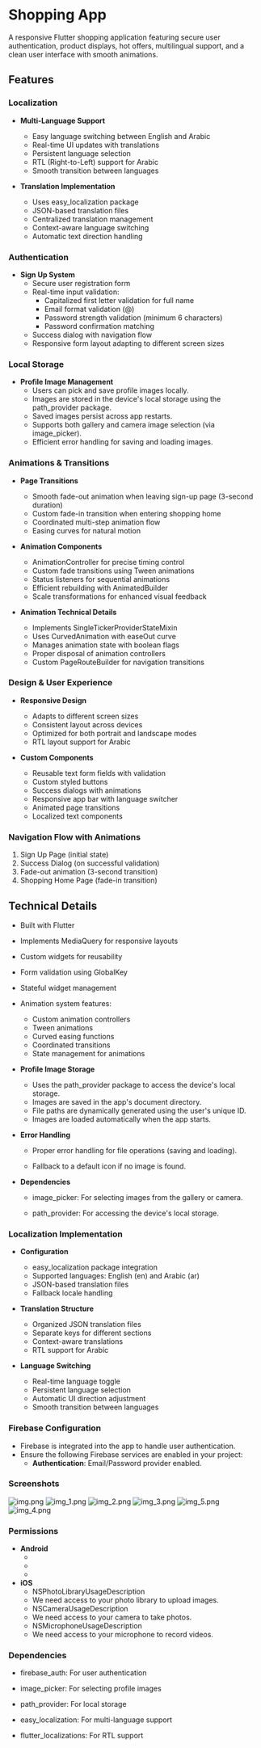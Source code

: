 # Shopping App

A responsive Flutter shopping application featuring secure user authentication, product displays, hot offers, multilingual support, and a clean user interface with smooth animations.

## Features

### Localization
- **Multi-Language Support**
    - Easy language switching between English and Arabic
    - Real-time UI updates with translations
    - Persistent language selection
    - RTL (Right-to-Left) support for Arabic
    - Smooth transition between languages

- **Translation Implementation**
    - Uses easy_localization package
    - JSON-based translation files
    - Centralized translation management
    - Context-aware language switching
    - Automatic text direction handling

### Authentication
- **Sign Up System**
    - Secure user registration form
    - Real-time input validation:
        - Capitalized first letter validation for full name
        - Email format validation (@)
        - Password strength validation (minimum 6 characters)
        - Password confirmation matching
    - Success dialog with navigation flow
    - Responsive form layout adapting to different screen sizes

### Local Storage
- **Profile Image Management**
    - Users can pick and save profile images locally.
    - Images are stored in the device's local storage using the path_provider package.
    - Saved images persist across app restarts.
    - Supports both gallery and camera image selection (via image_picker).
    - Efficient error handling for saving and loading images.

### Animations & Transitions
- **Page Transitions**
    - Smooth fade-out animation when leaving sign-up page (3-second duration)
    - Custom fade-in transition when entering shopping home
    - Coordinated multi-step animation flow
    - Easing curves for natural motion

- **Animation Components**
    - AnimationController for precise timing control
    - Custom fade transitions using Tween animations
    - Status listeners for sequential animations
    - Efficient rebuilding with AnimatedBuilder
    - Scale transformations for enhanced visual feedback

- **Animation Technical Details**
    - Implements SingleTickerProviderStateMixin
    - Uses CurvedAnimation with easeOut curve
    - Manages animation state with boolean flags
    - Proper disposal of animation controllers
    - Custom PageRouteBuilder for navigation transitions



### Design & User Experience
- **Responsive Design**
    - Adapts to different screen sizes
    - Consistent layout across devices
    - Optimized for both portrait and landscape modes
    - RTL layout support for Arabic

- **Custom Components**
    - Reusable text form fields with validation
    - Custom styled buttons
    - Success dialogs with animations
    - Responsive app bar with language switcher
    - Animated page transitions
    - Localized text components

### Navigation Flow with Animations
1. Sign Up Page (initial state)
2. Success Dialog (on successful validation)
3. Fade-out animation (3-second transition)
4. Shopping Home Page (fade-in transition)

## Technical Details
- Built with Flutter
- Implements MediaQuery for responsive layouts
- Custom widgets for reusability
- Form validation using GlobalKey<FormState>
- Stateful widget management
- Animation system features:
    - Custom animation controllers
    - Tween animations
    - Curved easing functions
    - Coordinated transitions
    - State management for animations
- **Profile Image Storage**
    - Uses the path_provider package to access the device's local storage.
    - Images are saved in the app's document directory.
    - File paths are dynamically generated using the user's unique ID.
    - Images are loaded automatically when the app starts.
- **Error Handling**
    - Proper error handling for file operations (saving and loading).

    - Fallback to a default icon if no image is found.

- **Dependencies**

    - image_picker: For selecting images from the gallery or camera.

    - path_provider: For accessing the device's local storage.

### Localization Implementation
- **Configuration**
    - easy_localization package integration
    - Supported languages: English (en) and Arabic (ar)
    - JSON-based translation files
    - Fallback locale handling

- **Translation Structure**
    - Organized JSON translation files
    - Separate keys for different sections
    - Context-aware translations
    - RTL support for Arabic

- **Language Switching**
    - Real-time language toggle
    - Persistent language selection
    - Automatic UI direction adjustment
    - Smooth transition between languages

### Firebase Configuration
- Firebase is integrated into the app to handle user authentication.
- Ensure the following Firebase services are enabled in your project:
    - **Authentication**: Email/Password provider enabled.

### Screenshots
![img.png](img.png)
![img_1.png](img_1.png)
![img_2.png](img_2.png)
![img_3.png](img_3.png)
![img_5.png](img_5.png)
![img_4.png](img_4.png)



### Permissions
- **Android**
  - <uses-permission android:name="android.permission.USE_BIOMETRIC"/>
  - <uses-permission android:name="android.permission.READ_EXTERNAL_STORAGE"/>
  - <uses-permission android:name="android.permission.WRITE_EXTERNAL_STORAGE"/>
- **iOS**
  - <key>NSPhotoLibraryUsageDescription</key>
  - <string>We need access to your photo library to upload images.</string>
  - <key>NSCameraUsageDescription</key>
  - <string>We need access to your camera to take photos.</string>
  - <key>NSMicrophoneUsageDescription</key>
  - <string>We need access to your microphone to record videos.</string>

### Dependencies
- firebase_auth: For user authentication

- image_picker: For selecting profile images

- path_provider: For local storage

- easy_localization: For multi-language support

- flutter_localizations: For RTL support